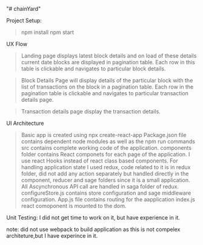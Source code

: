 "# chainYard"

Project Setup:

> npm install
> npm start

UX Flow

> Landing page displays latest block details and on load of these details current date blocks are displayed in pagination table. Each row in this table is clickable and navigates to particular block details.

> Block Details Page will display details of the particular block with the list of transactions on the block in a pagination table. Each row in the pagination table is clickable and navigates to particular transaction details page.

> Transaction details page display the transaction details.

UI Architecture

> Basic app is created using npx create-react-app
> Package.json file contains dependent node modules as well as the npm run commands
> src contains complete working code of the application.
> components folder contains React componets for each page of the application. I use react Hooks instead of react class based components.
> For handling application state I used redux, code related to it is in redux folder, did not add any action separately but handled directly in the component, reducer and sage folders since it is a small application.
> All Ascynchronous API call are handled in saga folder of redux.
> configureStore.js contains store configuration and sage middleware configuration.
> App.js file contains routing for the aapplication
> index.js react comoponent is mounted to the dom.

Unit Testing:
I did not get time to work on it, but have experience in it.

note: did not use webpack to build application as this is not compelex architeture,but I have experince in it.

